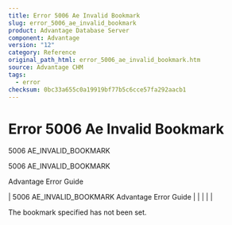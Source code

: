 ```yaml
---
title: Error 5006 Ae Invalid Bookmark
slug: error_5006_ae_invalid_bookmark
product: Advantage Database Server
component: Advantage
version: "12"
category: Reference
original_path_html: error_5006_ae_invalid_bookmark.htm
source: Advantage CHM
tags:
  - error
checksum: 0bc33a655c0a19919bf77b5c6cce57fa292aacb1
---
```


# Error 5006 Ae Invalid Bookmark

5006 AE\_INVALID\_BOOKMARK

5006 AE\_INVALID\_BOOKMARK

Advantage Error Guide

| 5006 AE\_INVALID\_BOOKMARK  Advantage Error Guide |  |  |  |  |

The bookmark specified has not been set.
